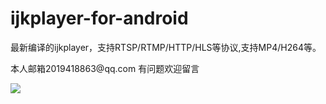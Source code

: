 # ijkplayer-for-android
<p>
最新编译的ijkplayer，支持RTSP/RTMP/HTTP/HLS等协议,支持MP4/H264等。
<p>

<p>
本人邮箱2019418863@qq.com 有问题欢迎留言
<p>

![](https://github.com/SleepForever/ijkplayer-for-android/blob/master/demo.png)
